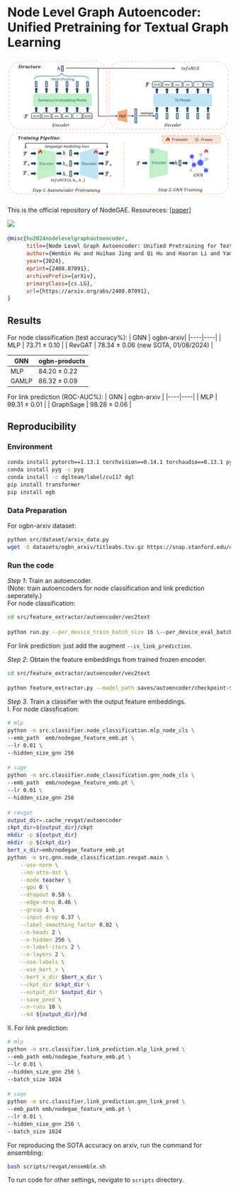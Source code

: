 # Node Level Graph Autoencoder: Unified Pretraining for Textual Graph Learning
![s](misc/method.png)

This is the official repository of NodeGAE. Resoureces: [[paper]](https://arxiv.org/abs/2408.07091)

![](https://img.shields.io/badge/arXiv-2408.07091-B31B1B?logo=arxiv&logoColor=fff) 

```bibtex
@misc{hu2024nodelevelgraphautoencoder,
      title={Node Level Graph Autoencoder: Unified Pretraining for Textual Graph Learning}, 
      author={Wenbin Hu and Huihao Jing and Qi Hu and Haoran Li and Yangqiu Song},
      year={2024},
      eprint={2408.07091},
      archivePrefix={arXiv},
      primaryClass={cs.LG},
      url={https://arxiv.org/abs/2408.07091}, 
}
```




## Results
For node classification (test accuracy%):
| GNN | ogbn-arxiv|
|----|----|
| MLP  | 73.71 ± 0.10 | 
| RevGAT  | 78.34 ± 0.06 (new SOTA, 01/08/2024) |  


| GNN | ogbn-products | 
|----|----|
| MLP  | 84.20 ± 0.22|
| GAMLP  | 86.32 ± 0.09| 

For link prediction (ROC-AUC%):
| GNN | ogbn-arxiv |
|----|----|
| MLP  | 99.31 ± 0.01 | 
| GraphSage  | 98.28 ± 0.06 | 

## Reproducibility

### Environment
```bash
conda install pytorch==1.13.1 torchvision==0.14.1 torchaudio==0.13.1 pytorch-cuda=11.7 -c pytorch -c nvidia
conda install pyg -c pyg
conda install -c dglteam/label/cu117 dgl
pip install transformer
pip install ogb
```

### Data Preparation
For ogbn-arxiv dataset:
```bash
python src/dataset/arxiv_data.py
wget -O datasets/ogbn_arxiv/titleabs.tsv.gz https://snap.stanford.edu/ogb/data/misc/ogbn_arxiv/titleabs.tsv.gz
```

### Run the code
*Step 1*: Train an autoencoder.  
(Note: train autoencoders for node classification and link prediction seperately.)  
For node classification:  
```bash
cd src/feature_extractor/autoencoder/vec2text

python run.py --per_device_train_batch_size 16 \--per_device_eval_batch_size 16 --max_seq_length 256 \--model_name_or_path t5-base --dataset_name hubin/arxiv_title_abstract_all_for_train --embedder_model_name gtr_base \--num_repeat_tokens 16 --embedder_no_grad True --num_train_epochs 100 --max_eval_samples 500 \--eval_steps 2000 --warmup_steps 10000 --bf16=1 --use_wandb=0 --use_frozen_embeddings_as_input False \--experiment inversion --lr_scheduler_type constant_with_warmup --exp_group_name arxiv-gtr \--learning_rate 0.0001 --output_dir ./saves/autoencoder --save_steps 5000 --overwrite_output_dir --use_infonce_loss --auto_encoder_name  sentence-transformers/sentence-t5-base --infonce_loss_weight  1.0
```
For link prediction: just add the augment `--is_link_prediction`.  

*Step 2*: Obtain the feature embeddings from trained frozen encoder.  
```bash
cd src/feature_extractor/autoencoder/vec2text

python feature_extractor.py --model_path saves/autoencoder/checkpoint-$iteration --save_path ../../../../emb/nodegae_feature_emb.pt
```

*Step 3*. Train a classifier with the output feature embeddings.  
I. For node classfication:
```bash
# mlp
python -m src.classifier.node_classification.mlp_node_cls \
--emb_path  emb/nodegae_feature_emb.pt \
--lr 0.01 \
--hidden_size_gnn 256

# sage
python -m src.classifier.node_classification.gnn_node_cls \
--emb_path  emb/nodegae_feature_emb.pt \
--lr 0.01 \
--hidden_size_gnn 256

# revgat
output_dir=.cache_revgat/autoencoder
ckpt_dir=${output_dir}/ckpt
mkdir -p ${output_dir}
mkdir -p ${ckpt_dir}
bert_x_dir=emb/nodegae_feature_emb.pt
python -m src.gnn.node_classification.revgat.main \
    --use-norm \
    --no-attn-dst \
    --mode teacher \
    --gpu 0 \
    --dropout 0.58 \
    --edge-drop 0.46 \
    --group 1 \
    --input-drop 0.37 \
    --label_smoothing_factor 0.02 \
    --n-heads 2 \
    --n-hidden 256 \
    --n-label-iters 2 \
    --n-layers 2 \
    --use-labels \
    --use_bert_x \
    --bert_x_dir $bert_x_dir \
    --ckpt_dir $ckpt_dir \
    --output_dir $output_dir \
    --save_pred \
    --n-runs 10 \
    --kd ${output_dir}/kd
```
II. For link prediction:  
```bash
# mlp
python -m src.classifier.link_prediction.mlp_link_pred \
--emb_path emb/nodegae_feature_emb.pt \
--lr 0.01 \
--hidden_size_gnn 256 \
--batch_size 1024

# sage
python -m src.classifier.link_prediction.gnn_link_pred \
--emb_path emb/nodegae_feature_emb.pt \
--lr 0.01 \
--hidden_size_gnn 256 \
--batch_size 1024
```

For reproducing the SOTA accuracy on arxiv, run the command for ensembling:
```bash
bash scripts/revgat/ensemble.sh
```
To run code for other settings, nevigate to `scripts` directory.


